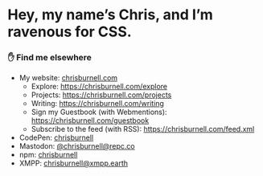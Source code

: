 # Hey, my name’s Chris, and I’m ravenous for CSS.

### ✋ Find me elsewhere

- My website: <a href="https://chrisburnell.com/" rel="me">chrisburnell.com</a>
  - Explore: <a href="https://chrisburnell.com/explore/" rel="me">https://chrisburnell.com/explore</a>
  - Projects: <a href="https://chrisburnell.com/projects/" rel="me">https://chrisburnell.com/projects</a>
  - Writing: <a href="https://chrisburnell.com/writing/" rel="me">https://chrisburnell.com/writing</a>
  - Sign my Guestbook (with Webmentions): <a href="https://chrisburnell.com/guestbook/" rel="me">https://chrisburnell.com/guestbook</a>
  - Subscribe to the feed (with RSS): <a href="https://chrisburnell.com/feed.xml" rel="me">https://chrisburnell.com/feed.xml</a>
- CodePen: <a href="https://codepen.io/chrisburnell" rel="me">chrisburnell</a>
- Mastodon: <a href="https://fediverse.repc.co/@chrisburnell" rel="me">@​chrisburnell@​repc.co</a>
- npm: <a href="https://www.npmjs.com/~chrisburnell" rel="me">chrisburnell</a>
- XMPP: <a href="xmpp:chrisburnell@xmpp.earth" rel="me">chrisburnell@xmpp.earth</a>
